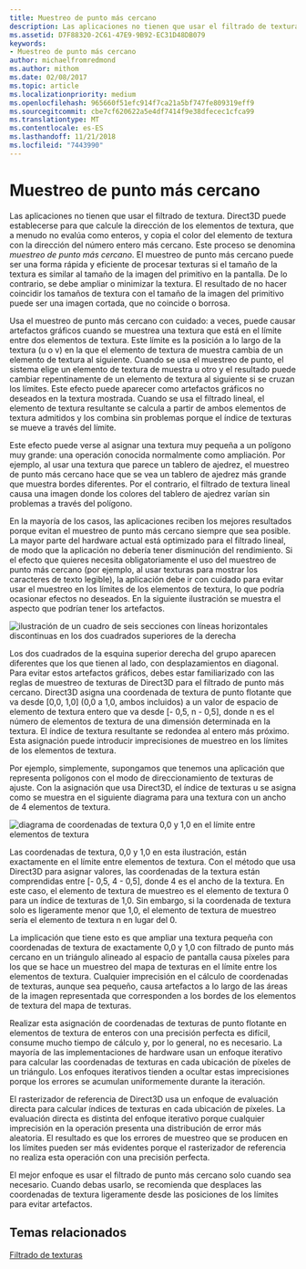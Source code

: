 ```yaml
---
title: Muestreo de punto más cercano
description: Las aplicaciones no tienen que usar el filtrado de textura.
ms.assetid: D7F88320-2C61-47E9-9B92-EC31D48DB079
keywords:
- Muestreo de punto más cercano
author: michaelfromredmond
ms.author: mithom
ms.date: 02/08/2017
ms.topic: article
ms.localizationpriority: medium
ms.openlocfilehash: 965660f51efc914f7ca21a5bf747fe809319eff9
ms.sourcegitcommit: cbe7cf620622a5e4df7414f9e38dfecec1cfca99
ms.translationtype: MT
ms.contentlocale: es-ES
ms.lasthandoff: 11/21/2018
ms.locfileid: "7443990"
---
```

# <a name="span-iddirect3dconceptsnearest-pointsamplingspannearest-point-sampling"></a><span id="direct3dconcepts.nearest-point_sampling"></span>Muestreo de punto más cercano


Las aplicaciones no tienen que usar el filtrado de textura. Direct3D puede establecerse para que calcule la dirección de los elementos de textura, que a menudo no evalúa como enteros, y copia el color del elemento de textura con la dirección del número entero más cercano. Este proceso se denomina *muestreo de punto más cercano*. El muestreo de punto más cercano puede ser una forma rápida y eficiente de procesar texturas si el tamaño de la textura es similar al tamaño de la imagen del primitivo en la pantalla. De lo contrario, se debe ampliar o minimizar la textura. El resultado de no hacer coincidir los tamaños de textura con el tamaño de la imagen del primitivo puede ser una imagen cortada, que no coincide o borrosa.

Usa el muestreo de punto más cercano con cuidado: a veces, puede causar artefactos gráficos cuando se muestrea una textura que está en el límite entre dos elementos de textura. Este límite es la posición a lo largo de la textura (u o v) en la que el elemento de textura de muestra cambia de un elemento de textura al siguiente. Cuando se usa el muestreo de punto, el sistema elige un elemento de textura de muestra u otro y el resultado puede cambiar repentinamente de un elemento de textura al siguiente si se cruzan los límites. Este efecto puede aparecer como artefactos gráficos no deseados en la textura mostrada. Cuando se usa el filtrado lineal, el elemento de textura resultante se calcula a partir de ambos elementos de textura admitidos y los combina sin problemas porque el índice de texturas se mueve a través del límite.

Este efecto puede verse al asignar una textura muy pequeña a un polígono muy grande: una operación conocida normalmente como ampliación. Por ejemplo, al usar una textura que parece un tablero de ajedrez, el muestreo de punto más cercano hace que se vea un tablero de ajedrez más grande que muestra bordes diferentes. Por el contrario, el filtrado de textura lineal causa una imagen donde los colores del tablero de ajedrez varían sin problemas a través del polígono.

En la mayoría de los casos, las aplicaciones reciben los mejores resultados porque evitan el muestreo de punto más cercano siempre que sea posible. La mayor parte del hardware actual está optimizado para el filtrado lineal, de modo que la aplicación no debería tener disminución del rendimiento. Si el efecto que quieres necesita obligatoriamente el uso del muestreo de punto más cercano (por ejemplo, al usar texturas para mostrar los caracteres de texto legible), la aplicación debe ir con cuidado para evitar usar el muestreo en los límites de los elementos de textura, lo que podría ocasionar efectos no deseados. En la siguiente ilustración se muestra el aspecto que podrían tener los artefactos.

![ilustración de un cuadro de seis secciones con líneas horizontales discontinuas en los dos cuadrados superiores de la derecha](images/ptrtfct.png)

Los dos cuadrados de la esquina superior derecha del grupo aparecen diferentes que los que tienen al lado, con desplazamientos en diagonal. Para evitar estos artefactos gráficos, debes estar familiarizado con las reglas de muestreo de texturas de Direct3D para el filtrado de punto más cercano. Direct3D asigna una coordenada de textura de punto flotante que va desde \[0,0, 1,0\] (0,0 a 1,0, ambos incluidos) a un valor de espacio de elemento de textura entero que va desde \[- 0,5, n - 0,5\], donde n es el número de elementos de textura de una dimensión determinada en la textura. El índice de textura resultante se redondea al entero más próximo. Esta asignación puede introducir imprecisiones de muestreo en los límites de los elementos de textura.

Por ejemplo, simplemente, supongamos que tenemos una aplicación que representa polígonos con el modo de direccionamiento de texturas de ajuste. Con la asignación que usa Direct3D, el índice de texturas u se asigna como se muestra en el siguiente diagrama para una textura con un ancho de 4 elementos de textura.

![diagrama de coordenadas de textura 0,0 y 1,0 en el límite entre elementos de textura](images/ptsmpprb.png)

Las coordenadas de textura, 0,0 y 1,0 en esta ilustración, están exactamente en el límite entre elementos de textura. Con el método que usa Direct3D para asignar valores, las coordenadas de la textura están comprendidas entre \[- 0,5, 4 - 0,5\], donde 4 es el ancho de la textura. En este caso, el elemento de textura de muestreo es el elemento de textura 0 para un índice de texturas de 1,0. Sin embargo, si la coordenada de textura solo es ligeramente menor que 1,0, el elemento de textura de muestreo sería el elemento de textura n en lugar del 0.

La implicación que tiene esto es que ampliar una textura pequeña con coordenadas de textura de exactamente 0,0 y 1,0 con filtrado de punto más cercano en un triángulo alineado al espacio de pantalla causa píxeles para los que se hace un muestreo del mapa de texturas en el límite entre los elementos de textura. Cualquier imprecisión en el cálculo de coordenadas de texturas, aunque sea pequeño, causa artefactos a lo largo de las áreas de la imagen representada que corresponden a los bordes de los elementos de textura del mapa de texturas.

Realizar esta asignación de coordenadas de texturas de punto flotante en elementos de textura de enteros con una precisión perfecta es difícil, consume mucho tiempo de cálculo y, por lo general, no es necesario. La mayoría de las implementaciones de hardware usan un enfoque iterativo para calcular las coordenadas de texturas en cada ubicación de píxeles de un triángulo. Los enfoques iterativos tienden a ocultar estas imprecisiones porque los errores se acumulan uniformemente durante la iteración.

El rasterizador de referencia de Direct3D usa un enfoque de evaluación directa para calcular índices de texturas en cada ubicación de píxeles. La evaluación directa es distinta del enfoque iterativo porque cualquier imprecisión en la operación presenta una distribución de error más aleatoria. El resultado es que los errores de muestreo que se producen en los límites pueden ser más evidentes porque el rasterizador de referencia no realiza esta operación con una precisión perfecta.

El mejor enfoque es usar el filtrado de punto más cercano solo cuando sea necesario. Cuando debas usarlo, se recomienda que desplaces las coordenadas de textura ligeramente desde las posiciones de los límites para evitar artefactos.

## <a name="span-idrelated-topicsspanrelated-topics"></a><span id="related-topics"></span>Temas relacionados


[Filtrado de texturas](texture-filtering.md)

 

 




